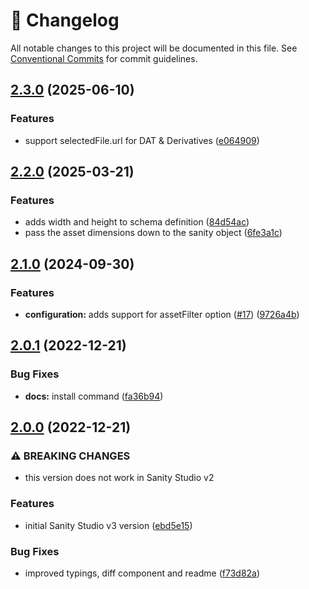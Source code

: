 <!-- markdownlint-disable --><!-- textlint-disable -->

# 📓 Changelog

All notable changes to this project will be documented in this file. See
[Conventional Commits](https://conventionalcommits.org) for commit guidelines.

## [2.3.0](https://github.com/sanity-io/sanity-plugin-bynder-input/compare/v2.2.0...v2.3.0) (2025-06-10)

### Features

- support selectedFile.url for DAT & Derivatives ([e064909](https://github.com/sanity-io/sanity-plugin-bynder-input/commit/e064909b75836ba0e853b93b811388b8f165534b))

## [2.2.0](https://github.com/sanity-io/sanity-plugin-bynder-input/compare/v2.1.0...v2.2.0) (2025-03-21)

### Features

- adds width and height to schema definition ([84d54ac](https://github.com/sanity-io/sanity-plugin-bynder-input/commit/84d54acd0eccbfc73a56738233d91a2f7d09f4c5))
- pass the asset dimensions down to the sanity object ([6fe3a1c](https://github.com/sanity-io/sanity-plugin-bynder-input/commit/6fe3a1c83125f5a00c64fabcf20b4b92d162ea78))

## [2.1.0](https://github.com/sanity-io/sanity-plugin-bynder-input/compare/v2.0.1...v2.1.0) (2024-09-30)

### Features

- **configuration:** adds support for assetFilter option ([#17](https://github.com/sanity-io/sanity-plugin-bynder-input/issues/17)) ([9726a4b](https://github.com/sanity-io/sanity-plugin-bynder-input/commit/9726a4b6e844588b19ba82aefd8f0437e2e618d9))

## [2.0.1](https://github.com/sanity-io/sanity-plugin-bynder-input/compare/v2.0.0...v2.0.1) (2022-12-21)

### Bug Fixes

- **docs:** install command ([fa36b94](https://github.com/sanity-io/sanity-plugin-bynder-input/commit/fa36b94c2b136db64acb0162674c92bffb054063))

## [2.0.0](https://github.com/sanity-io/sanity-plugin-bynder-input/compare/v1.4.0...v2.0.0) (2022-12-21)

### ⚠ BREAKING CHANGES

- this version does not work in Sanity Studio v2

### Features

- initial Sanity Studio v3 version ([ebd5e15](https://github.com/sanity-io/sanity-plugin-bynder-input/commit/ebd5e150a4a5b2bcd2f63a1e5e001e7ab3f41788))

### Bug Fixes

- improved typings, diff component and readme ([f73d82a](https://github.com/sanity-io/sanity-plugin-bynder-input/commit/f73d82ab43b18d5503bba8c0ae24cef39d129005))
